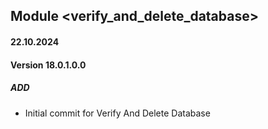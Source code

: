 ## Module <verify_and_delete_database>

#### 22.10.2024
#### Version 18.0.1.0.0
##### ADD
- Initial commit for Verify And Delete Database
